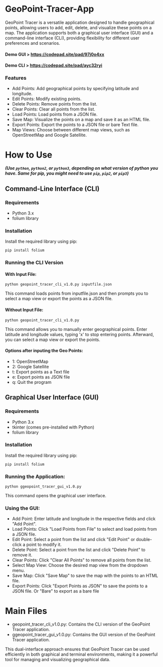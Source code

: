 # GeoPoint-Tracer-App
GeoPoint Tracer is a versatile application designed to handle geographical points, allowing users to add, edit, delete, and visualize these points on a map. The application supports both a graphical user interface (GUI) and a command-line interface (CLI), providing flexibility for different user preferences and scenarios.

#### Demo GUI > https://codepad.site/pad/97j0o4xx
#### Demo CLI > https://codepad.site/pad/ayc32ryi

### Features
- Add Points: Add geographical points by specifying latitude and longitude.
- Edit Points: Modify existing points.
- Delete Points: Remove points from the list.
- Clear Points: Clear all points from the list.
- Load Points: Load points from a JSON file.
- Save Map: Visualize the points on a map and save it as an HTML file.
- Export Points: Export the points to a JSON file or bare Text file.
- Map Views: Choose between different map views, such as OpenStreetMap and Google Satellite.

# How to Use
***(Use `python`, `python2`, or `python3`, depending on what version of python you have. Same for pip, you might need to use `pip`, `pip2`, or `pip3`)***
## Command-Line Interface (CLI)
### Requirements
- Python 3.x
- folium library

### Installation
Install the required library using pip:
```
pip install folium
```

### Running the CLI Version
#### With Input File:
```
python geopoint_tracer_cli_v1.0.py inputfile.json
```
This command loads points from inputfile.json and then prompts you to select a map view or export the points as a JSON file.

#### Without Input File:
```
python geopoint_tracer_cli_v1.0.py
```

This command allows you to manually enter geographical points. Enter latitude and longitude values, typing 'x' to stop entering points. Afterward, you can select a map view or export the points.

#### Options after inputing the Geo Points:

- 1: OpenStreetMap
- 2: Google Satellite
- t: Export points as a Text file
- e: Export points as JSON file
- q: Quit the program

## Graphical User Interface (GUI)
### Requirements
- Python 3.x
- tkinter (comes pre-installed with Python)
- folium library

### Installation
Install the required library using pip:
```
pip install folium
```

### Running the Application:
```
python ggeopoint_tracer_gui_v1.0.py
```
This command opens the graphical user interface.

### Using the GUI:

- Add Point: Enter latitude and longitude in the respective fields and click "Add Point".
- Load Points: Click "Load Points from File" to select and load points from a JSON file.
- Edit Point: Select a point from the list and click "Edit Point" or double-click a point to modify it.
- Delete Point: Select a point from the list and click "Delete Point" to remove it.
- Clear Points: Click "Clear All Points" to remove all points from the list.
- Select Map View: Choose the desired map view from the dropdown menu.
- Save Map: Click "Save Map" to save the map with the points to an HTML file.
- Export Points: Click "Export Points as JSON" to save the points to a JSON file. Or "Bare" to export as a bare file

# Main Files
- geopoint_tracer_cli_v1.0.py: Contains the CLI version of the GeoPoint Tracer application.
- ggeopoint_tracer_gui_v1.0.py: Contains the GUI version of the GeoPoint Tracer application.

This dual-interface approach ensures that GeoPoint Tracer can be used efficiently in both graphical and terminal environments, making it a powerful tool for managing and visualizing geographical data.
